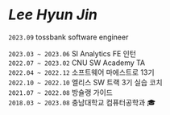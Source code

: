 # *Lee Hyun Jin*

<!-- [Resume](https://hyunjinee.notion.site/),  -->

<!--  [Blog](https://velog.io/@hyunjine), [Resume](https://hyunjin.oopy.io/)  -->

`2023.09` tossbank software engineer
  
`2023.03 ~ 2023.06` SI Analytics FE 인턴  
`2022.07 ~ 2023.02` CNU SW Academy TA  
`2022.04 ~ 2022.12` 소프트웨어 마에스트로 13기  
`2022.10 ~ 2022.10` 엘리스 SW 트랙 3기 실습 코치  
`2021.07 ~ 2022.08` 방슐랭 가이드  
`2018.03 ~ 2023.08` 충남대학교 컴퓨터공학과 🎓


<!-- 
## Experience
- [SI Analytics](https://recruit.si-analytics.ai/) [Earth Intelligence 사업부](https://recruit.si-analytics.ai/603e1889-9af8-4b4e-8610-4161e6193afb) FE 인턴(2023.03 ~ 2023.06)
- [Elice](https://elice.training/track/sw) SW 트랙 3기 코치 (2022)
- [소프트웨어 마에스트로 13기](https://www.swmaestro.org/sw/main/main.do) (2022)
- CNU SW Academy TA (2022)
- 방슐랭 가이드 (2021 ~ 2022)

<img width="45" height="20px" alt="소마" src="https://github.com/hyunjinee/hyunjinee/assets/63354527/6d099da4-d234-4635-a7c5-0a9ed22604a2">
<img width="30px" height="30px" src="https://github.com/hyunjinee/hyunjinee/assets/63354527/bd177499-fb2a-4c66-8d9d-d1b31a1950ce"/>
 <img src="https://github.com/hyunjinee/hyunjinee/assets/63354527/ee3d9e21-f8cd-449a-9e3b-ed94b28ca30c" alt="bclguide" width="25px" height="20px">
 -->



